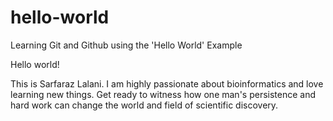 # hello-world
Learning Git and Github using the 'Hello World' Example

Hello world!

This is Sarfaraz Lalani. I am highly passionate about bioinformatics and love learning new things.
Get ready to witness how one man's persistence and hard work can change the world and field of scientific discovery.
